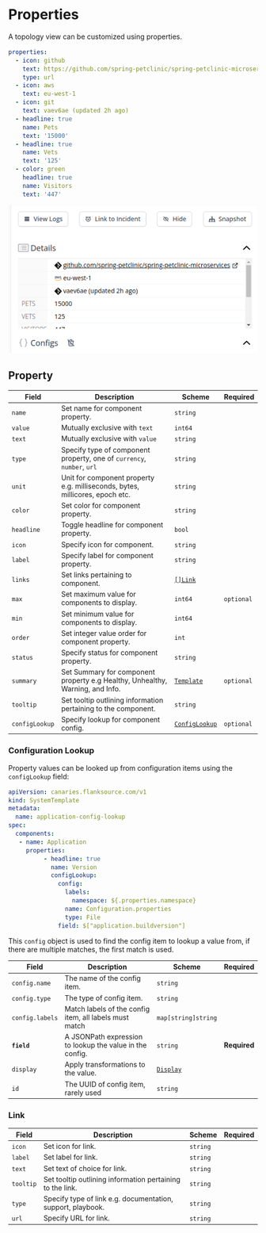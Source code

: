 # Properties

A topology view can be customized using properties.

```yaml
properties:
  - icon: github
    text: https://github.com/spring-petclinic/spring-petclinic-microservices
    type: url
  - icon: aws
    text: eu-west-1
  - icon: git
    text: vaev6ae (updated 2h ago)
  - headline: true
    name: Pets
    text: '15000'
  - headline: true
    name: Vets
    text: '125'
  - color: green
    headline: true
    name: Visitors
    text: '447'
```

![Properties Displayed](../images/properties-in-mission-control.png)

## Property

| Field            | Description                                                  | Scheme                                  | Required   |
| ---------------- | ------------------------------------------------------------ | --------------------------------------- | ---------- |
| `name`           | Set name for component property.                             | `string`                                |            |
| `value`          | Mutually exclusive with `text`                             | `int64`                                 |            |
| `text`           | Mutually exclusive with `value` | `string`                                |            |
| `type`           | Specify type of component property, one of `currency`, `number`, `url` | `string`                                |            |
| `unit`           | Unit for component property e.g. milliseconds, bytes, millicores, epoch etc. | `string`                                |            |
| `color`          | Set color for component property.                            | `string`                                |            |
| `headline`       | Toggle headline for component property.                      | `bool`                                  |            |
| `icon`           | Specify icon for component.                                  | `string`                                |            |
| `label`          | Specify label for component property.                        | `string`                                |            |
| `links`          | Set links pertaining to component.                           | [`[]Link`](#link)                       |            |
| `max`            | Set maximum value for components to display.                 | `int64`                                 | `optional` |
| `min`            | Set minimum value for components to display.                 | `int64`                                 |            |
| `order`          | Set integer value order for component property.              | `int`                                   |            |
| `status`         | Specify status for component property.                       | `string`                                |            |
| `summary`        | Set Summary for component property e.g Healthy, Unhealthy, Warning, and Info. | [`Template`](../concepts/templating.md) | `optional` |
| `tooltip`        | Set tooltip outlining information pertaining to the component. | `string`                                |            |
| `configLookup`   | Specify lookup for component config.                         | [`ConfigLookup`](#configlookup)         | `optional` |

### Configuration Lookup

Property values can be looked up from configuration items using the `configLookup` field:

```yaml title="config-lookup.yaml"
apiVersion: canaries.flanksource.com/v1
kind: SystemTemplate
metadata:
  name: application-config-lookup
spec:
  components:
   - name: Application
     properties:
          - headline: true
            name: Version
            configLookup:
              config:
                labels:
                  namespace: ${.properties.namespace}
                name: Configuration.properties
                type: File
              field: $["application.buildversion"]

```

This `config` object is used to find the config item to lookup a value from, if there are multiple matches, the first match is used.

| Field     | Description                                              | Scheme                         | Required |
| --------- | -------------------------------------------------------- | ------------------------------ | -------- |
| `config.name`      | The name of the config item.      | `string`            |              |
| `config.type`      | The type of config item.              | `string`            |  |
| `config.labels`      | Match labels of the config item, all labels must match              | `map[string]string` |  |
| **`field`** | A JSONPath expression to lookup the value in the config. | `string`                       | **Required** |
| `display` | Apply transformations to the value.                      | [`Display`](../concepts/templating.md)          |          |
| `id`      | The UUID of config item, rarely used                       | `string`                       |          |

### Link

| Field     | Description                                                 | Scheme   | Required |
| --------- | ----------------------------------------------------------- | -------- | -------- |
| `icon`    | Set icon for link.                                          | `string` |          |
| `label`   | Set label for link.                                         | `string` |          |
| `text`    | Set text of choice for link.                                | `string` |          |
| `tooltip` | Set tooltip outlining information pertaining to the link.   | `string` |          |
| `type`    | Specify type of link e.g. documentation, support, playbook. | `string` |          |
| `url`     | Specify URL for link.                                       | `string` |          |
